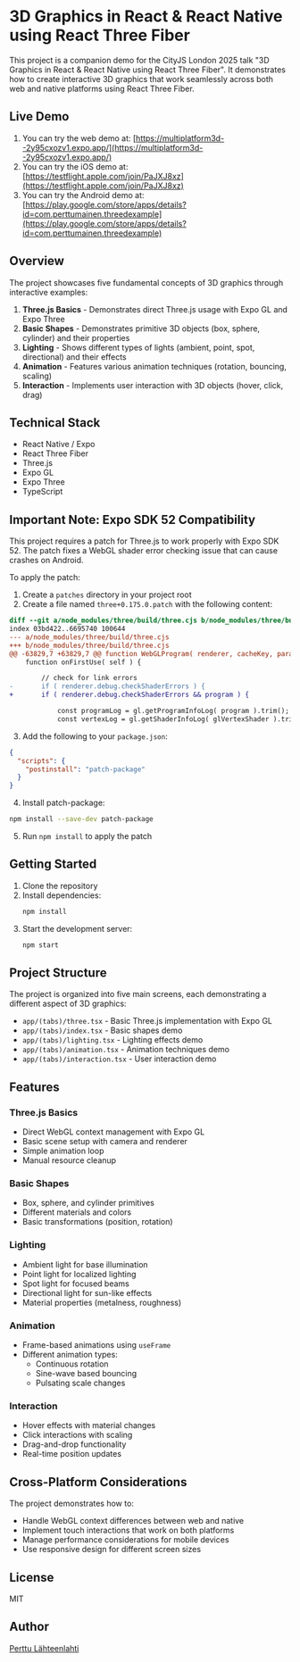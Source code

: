 # 3D Graphics in React & React Native using React Three Fiber

This project is a companion demo for the CityJS London 2025 talk "3D Graphics in React & React Native using React Three Fiber". It demonstrates how to create interactive 3D graphics that work seamlessly across both web and native platforms using React Three Fiber.

## Live Demo

1. You can try the web demo at: [https://multiplatform3d--2y95cxozv1.expo.app/](https://multiplatform3d--2y95cxozv1.expo.app/)
2. You can try the iOS demo at: [https://testflight.apple.com/join/PaJXJ8xz](https://testflight.apple.com/join/PaJXJ8xz)
3. You can try the Android demo at: [https://play.google.com/store/apps/details?id=com.perttumainen.threedexample](https://play.google.com/store/apps/details?id=com.perttumainen.threedexample)

## Overview

The project showcases five fundamental concepts of 3D graphics through interactive examples:

1. **Three.js Basics** - Demonstrates direct Three.js usage with Expo GL and Expo Three
2. **Basic Shapes** - Demonstrates primitive 3D objects (box, sphere, cylinder) and their properties
3. **Lighting** - Shows different types of lights (ambient, point, spot, directional) and their effects
4. **Animation** - Features various animation techniques (rotation, bouncing, scaling)
5. **Interaction** - Implements user interaction with 3D objects (hover, click, drag)

## Technical Stack

- React Native / Expo
- React Three Fiber
- Three.js
- Expo GL
- Expo Three
- TypeScript

## Important Note: Expo SDK 52 Compatibility

This project requires a patch for Three.js to work properly with Expo SDK 52. The patch fixes a WebGL shader error checking issue that can cause crashes on Android.

To apply the patch:

1. Create a `patches` directory in your project root
2. Create a file named `three+0.175.0.patch` with the following content:

```diff
diff --git a/node_modules/three/build/three.cjs b/node_modules/three/build/three.cjs
index 03bd422..6695740 100644
--- a/node_modules/three/build/three.cjs
+++ b/node_modules/three/build/three.cjs
@@ -63829,7 +63829,7 @@ function WebGLProgram( renderer, cacheKey, parameters, bindingStates ) {
 	function onFirstUse( self ) {

 		// check for link errors
-		if ( renderer.debug.checkShaderErrors ) {
+		if ( renderer.debug.checkShaderErrors && program ) {

 			const programLog = gl.getProgramInfoLog( program ).trim();
 			const vertexLog = gl.getShaderInfoLog( glVertexShader ).trim();
```

3. Add the following to your `package.json`:

```json
{
  "scripts": {
    "postinstall": "patch-package"
  }
}
```

4. Install patch-package:

```bash
npm install --save-dev patch-package
```

5. Run `npm install` to apply the patch

## Getting Started

1. Clone the repository
2. Install dependencies:
   ```bash
   npm install
   ```
3. Start the development server:
   ```bash
   npm start
   ```

## Project Structure

The project is organized into five main screens, each demonstrating a different aspect of 3D graphics:

- `app/(tabs)/three.tsx` - Basic Three.js implementation with Expo GL
- `app/(tabs)/index.tsx` - Basic shapes demo
- `app/(tabs)/lighting.tsx` - Lighting effects demo
- `app/(tabs)/animation.tsx` - Animation techniques demo
- `app/(tabs)/interaction.tsx` - User interaction demo

## Features

### Three.js Basics

- Direct WebGL context management with Expo GL
- Basic scene setup with camera and renderer
- Simple animation loop
- Manual resource cleanup

### Basic Shapes

- Box, sphere, and cylinder primitives
- Different materials and colors
- Basic transformations (position, rotation)

### Lighting

- Ambient light for base illumination
- Point light for localized lighting
- Spot light for focused beams
- Directional light for sun-like effects
- Material properties (metalness, roughness)

### Animation

- Frame-based animations using `useFrame`
- Different animation types:
  - Continuous rotation
  - Sine-wave based bouncing
  - Pulsating scale changes

### Interaction

- Hover effects with material changes
- Click interactions with scaling
- Drag-and-drop functionality
- Real-time position updates

## Cross-Platform Considerations

The project demonstrates how to:

- Handle WebGL context differences between web and native
- Implement touch interactions that work on both platforms
- Manage performance considerations for mobile devices
- Use responsive design for different screen sizes

## License

MIT

## Author

[Perttu Lähteenlahti](https://perttu.dev)
